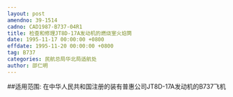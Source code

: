 ```yaml
---
layout: post
amendno: 39-1514
cadno: CAD1987-B737-04R1
title: 检查和修理JT8D-17A发动机的燃烧室火焰筒
date: 1995-11-17 00:00:00 +0800
effdate: 1995-11-20 00:00:00 +0800
tag: B737
categories: 民航总局华北局适航处
author: 邵仁明
---
```


##适用范围:
在中华人民共和国注册的装有普惠公司JT8D-17A发动机的B737飞机

